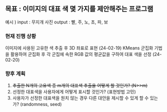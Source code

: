 ## 목표 : 이미지의 대표 색 몇 가지를 제안해주는 프로그램

예시 ) 
input : 무지개 사진
output : 빨, 주, 노, 초, 파, 보

### 현재 진행 상황 
이미지에 사용된 고유한 색 추출 후 3D 좌표로 표현 (24-02-19)
KMeans 군집화 기법을 활용하여 군집화 후 각 군집에 속한 RGB 값의 평균값을 구하여 대표 색을 선정 (24-02-20)

### 향후 계획

1. ~~추출한 N개의 고유색 중 m개의 대표색 추출을 어떻게 할 것인가? (N>>m)~~
2. 선정한 대표색을 사용자에게 어떻게 표시할 것인가? (표현방법 고민)
3. 사용자가 선정한 대표색을 원치 않는 경우 다른 대안을 제시할 수 있게 할 수 있는가? (randomness, seed)
